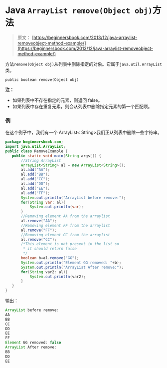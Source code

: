 # Java `ArrayList remove(Object obj)`方法

> 原文： [https://beginnersbook.com/2013/12/java-arraylist-removeobject-method-example/](https://beginnersbook.com/2013/12/java-arraylist-removeobject-method-example/)

方法`remove(Object obj)`从列表中删除指定的对象。它属于`java.util.ArrayList`类。

`public boolean remove(Object obj)`

**注：**

*   如果列表中不存在指定的元素，则返回 false。
*   如果列表中存在重复元素，则会从列表中删除指定元素的第一个匹配项。

### 例

在这个例子中，我们有一个 ArrayList&lt; String&gt;我们正从列表中删除一些字符串。

```java
package beginnersbook.com;
import java.util.ArrayList;
public class RemoveExample {
   public static void main(String args[]) {
       //String ArrayList
       ArrayList<String> al = new ArrayList<String>();
       al.add("AA");
       al.add("BB");
       al.add("CC");
       al.add("DD");
       al.add("EE");
       al.add("FF");
       System.out.println("ArrayList before remove:");
       for(String var: al){
           System.out.println(var);
       }
       //Removing element AA from the arraylist
       al.remove("AA");
       //Removing element FF from the arraylist
       al.remove("FF");
       //Removing element CC from the arraylist
       al.remove("CC");
       /*This element is not present in the list so
        * it should return false
        */
       boolean b=al.remove("GG");
       System.out.println("Element GG removed: "+b);
       System.out.println("ArrayList After remove:");
       for(String var2: al){
           System.out.println(var2);
       } 
   }
}
```

输出：

```java
ArrayList before remove:
AA
BB
CC
DD
EE
FF
Element GG removed: false
ArrayList After remove:
BB
DD
EE
```